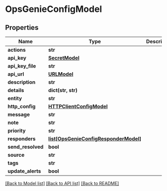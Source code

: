 # OpsGenieConfigModel

## Properties
Name | Type | Description | Notes
------------ | ------------- | ------------- | -------------
**actions** | **str** |  | [optional] 
**api_key** | [**SecretModel**](SecretModel.md) |  | [optional] 
**api_key_file** | **str** |  | [optional] 
**api_url** | [**URLModel**](URLModel.md) |  | [optional] 
**description** | **str** |  | [optional] 
**details** | **dict(str, str)** |  | [optional] 
**entity** | **str** |  | [optional] 
**http_config** | [**HTTPClientConfigModel**](HTTPClientConfigModel.md) |  | [optional] 
**message** | **str** |  | [optional] 
**note** | **str** |  | [optional] 
**priority** | **str** |  | [optional] 
**responders** | [**list[OpsGenieConfigResponderModel]**](OpsGenieConfigResponderModel.md) |  | [optional] 
**send_resolved** | **bool** |  | [optional] 
**source** | **str** |  | [optional] 
**tags** | **str** |  | [optional] 
**update_alerts** | **bool** |  | [optional] 

[[Back to Model list]](../README.md#documentation-for-models) [[Back to API list]](../README.md#documentation-for-api-endpoints) [[Back to README]](../README.md)


